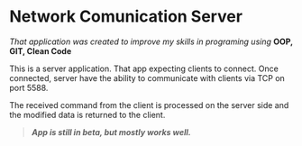 # Network Comunication Server

_That application was created to improve my skills in programing using_ **OOP, GIT, Clean Code**

This is a server application. That app expecting clients to connect. Once connected, server have the ability to communicate with clients via TCP on port 5588.

The received command from the client is processed on the server side and the modified data is returned to the client.

>**_App is still in beta, but mostly works well._**
